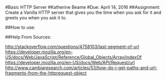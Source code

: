 #Basic HTTP Server
#Katherine Beame
#Due: April 14, 2016
##Assignment:
Create a Vanilla HTTP server that gives you the time when you ask for it and greets you when you ask it to.

##How to use:

##Help From Sources:

http://stackoverflow.com/questions/4758103/last-segment-of-url
https://developer.mozilla.org/en-US/docs/Web/JavaScript/Reference/Global_Objects/Array/indexOf
https://developer.mozilla.org/en-US/docs/Web/API/Request/url
http://www.cambiaresearch.com/articles/53/how-do-i-get-paths-and-url-fragments-from-the-httprequest-object
